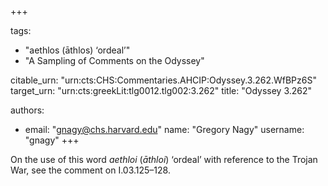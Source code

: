 +++

tags:
- "aethlos (āthlos) ‘ordeal’"
- "A Sampling of Comments on the Odyssey"

citable_urn: "urn:cts:CHS:Commentaries.AHCIP:Odyssey.3.262.WfBPz6S"
target_urn: "urn:cts:greekLit:tlg0012.tlg002:3.262"
title: "Odyssey 3.262"

authors:
- email: "gnagy@chs.harvard.edu"
  name: "Gregory Nagy"
  username: "gnagy"
+++

<p>On the use of this word <em>aethloi</em> (<em>āthloi</em>) ‘ordeal’ with reference to the Trojan War, see the comment on I.03.125–128. </p>